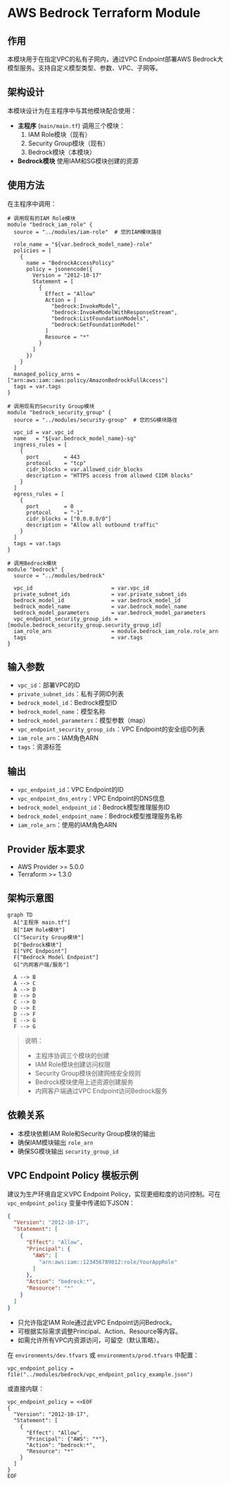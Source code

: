 # AWS Bedrock Terraform Module

## 作用
本模块用于在指定VPC的私有子网内，通过VPC Endpoint部署AWS Bedrock大模型服务。支持自定义模型类型、参数、VPC、子网等。

## 架构设计
本模块设计为在主程序中与其他模块配合使用：
- **主程序** (`main/main.tf`) 调用三个模块：
  1. IAM Role模块（现有）
  2. Security Group模块（现有）
  3. Bedrock模块（本模块）
- **Bedrock模块** 使用IAM和SG模块创建的资源

## 使用方法
在主程序中调用：
```hcl
# 调用现有的IAM Role模块
module "bedrock_iam_role" {
  source = "../modules/iam-role"  # 您的IAM模块路径
  
  role_name = "${var.bedrock_model_name}-role"
  policies = [
    {
      name = "BedrockAccessPolicy"
      policy = jsonencode({
        Version = "2012-10-17"
        Statement = [
          {
            Effect = "Allow"
            Action = [
              "bedrock:InvokeModel",
              "bedrock:InvokeModelWithResponseStream",
              "bedrock:ListFoundationModels",
              "bedrock:GetFoundationModel"
            ]
            Resource = "*"
          }
        ]
      })
    }
  ]
  managed_policy_arns = ["arn:aws:iam::aws:policy/AmazonBedrockFullAccess"]
  tags = var.tags
}

# 调用现有的Security Group模块
module "bedrock_security_group" {
  source = "../modules/security-group"  # 您的SG模块路径
  
  vpc_id = var.vpc_id
  name   = "${var.bedrock_model_name}-sg"
  ingress_rules = [
    {
      port        = 443
      protocol    = "tcp"
      cidr_blocks = var.allowed_cidr_blocks
      description = "HTTPS access from allowed CIDR blocks"
    }
  ]
  egress_rules = [
    {
      port        = 0
      protocol    = "-1"
      cidr_blocks = ["0.0.0.0/0"]
      description = "Allow all outbound traffic"
    }
  ]
  tags = var.tags
}

# 调用Bedrock模块
module "bedrock" {
  source = "../modules/bedrock"
  
  vpc_id                         = var.vpc_id
  private_subnet_ids             = var.private_subnet_ids
  bedrock_model_id               = var.bedrock_model_id
  bedrock_model_name             = var.bedrock_model_name
  bedrock_model_parameters       = var.bedrock_model_parameters
  vpc_endpoint_security_group_ids = [module.bedrock_security_group.security_group_id]
  iam_role_arn                   = module.bedrock_iam_role.role_arn
  tags                           = var.tags
}
```

## 输入参数
- `vpc_id`：部署VPC的ID
- `private_subnet_ids`：私有子网ID列表
- `bedrock_model_id`：Bedrock模型ID
- `bedrock_model_name`：模型名称
- `bedrock_model_parameters`：模型参数（map）
- `vpc_endpoint_security_group_ids`：VPC Endpoint的安全组ID列表
- `iam_role_arn`：IAM角色ARN
- `tags`：资源标签

## 输出
- `vpc_endpoint_id`：VPC Endpoint的ID
- `vpc_endpoint_dns_entry`：VPC Endpoint的DNS信息
- `bedrock_model_endpoint_id`：Bedrock模型推理服务ID
- `bedrock_model_endpoint_name`：Bedrock模型推理服务名称
- `iam_role_arn`：使用的IAM角色ARN

## Provider 版本要求
- AWS Provider >= 5.0.0
- Terraform >= 1.3.0

## 架构示意图

```mermaid
graph TD
  A["主程序 main.tf"]
  B["IAM Role模块"]
  C["Security Group模块"]
  D["Bedrock模块"]
  E["VPC Endpoint"]
  F["Bedrock Model Endpoint"]
  G["内网客户端/服务"]

  A --> B
  A --> C
  A --> D
  B --> D
  C --> D
  D --> E
  D --> F
  E --> G
  F --> G
```

> 说明：
> - 主程序协调三个模块的创建
> - IAM Role模块创建访问权限
> - Security Group模块创建网络安全规则
> - Bedrock模块使用上述资源创建服务
> - 内网客户端通过VPC Endpoint访问Bedrock服务

## 依赖关系
- 本模块依赖IAM Role和Security Group模块的输出
- 确保IAM模块输出 `role_arn`
- 确保SG模块输出 `security_group_id` 

## VPC Endpoint Policy 模板示例

建议为生产环境自定义VPC Endpoint Policy，实现更细粒度的访问控制。可在 `vpc_endpoint_policy` 变量中传递如下JSON：

```json
{
  "Version": "2012-10-17",
  "Statement": [
    {
      "Effect": "Allow",
      "Principal": {
        "AWS": [
          "arn:aws:iam::123456789012:role/YourAppRole"
        ]
      },
      "Action": "bedrock:*",
      "Resource": "*"
    }
  ]
}
```

- 只允许指定IAM Role通过此VPC Endpoint访问Bedrock。
- 可根据实际需求调整Principal、Action、Resource等内容。
- 如需允许所有VPC内资源访问，可留空（默认策略）。

在 `environments/dev.tfvars` 或 `environments/prod.tfvars` 中配置：

```hcl
vpc_endpoint_policy = file("../modules/bedrock/vpc_endpoint_policy_example.json")
```

或直接内联：

```hcl
vpc_endpoint_policy = <<EOF
{
  "Version": "2012-10-17",
  "Statement": [
    {
      "Effect": "Allow",
      "Principal": {"AWS": "*"},
      "Action": "bedrock:*",
      "Resource": "*"
    }
  ]
}
EOF
``` 